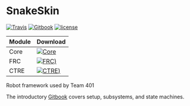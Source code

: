 
# SnakeSkin
[![Travis](https://img.shields.io/travis/team401/SnakeSkin.svg?style=for-the-badge)](https://travis-ci.org/team401/SnakeSkin)
[![Gitbook](https://img.shields.io/badge/GitBook-Documentation-blue.svg?style=for-the-badge)](https://team401.gitbooks.io/snakeskin/content/)
[![license](https://img.shields.io/github/license/team401/snakeskin.svg?style=for-the-badge)](https://github.com/team401/SnakeSkin/blob/master/LICENSE)

| Module  | Download  |
|---|---|
| Core  | [![Core](https://img.shields.io/bintray/v/team401/SnakeSkin/SnakeSkin-Core.svg?style=for-the-badge)](https://bintray.com/team401/SnakeSkin/SnakeSkin-Core/_latestVersion) |
| FRC | [![FRC](https://img.shields.io/bintray/v/team401/SnakeSkin/SnakeSkin-FRC.svg?style=for-the-badge)) ](https://bintray.com/team401/SnakeSkin/SnakeSkin-FRC/_latestVersion)  |
| CTRE  | [![CTRE](https://img.shields.io/bintray/v/team401/SnakeSkin/SnakeSkin-CTRE.svg?style=for-the-badge)) ](https://bintray.com/team401/SnakeSkin/SnakeSkin-CTRE/_latestVersion) |

Robot framework used by Team 401

The introductory [Gitbook](https://team401.gitbooks.io/snakeskin/content/) covers setup, subsystems, and state machines.
